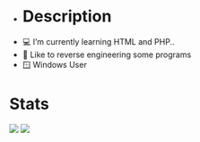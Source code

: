 - # Description
- 💻 I’m currently learning HTML and PHP..
- 🔧 Like to reverse engineering some programs
- 🪟 Windows User

# Stats
<picture>
<source 
  srcset="https://github-readme-stats.vercel.app/api?username=rast6&show_icons=true&theme=radical"
  media="(prefers-color-scheme: dark)"
/>
<source
  srcset="https://github-readme-stats.vercel.app/api?username=rast6&show_icons=true"
  media="(prefers-color-scheme: light), (prefers-color-scheme: no-preference)"
/>
<img src="https://github-readme-stats.vercel.app/api?username=rast6&show_icons=true" />
</picture>
<picture>
      <img src="https://github-readme-stats.vercel.app/api/top-langs/?username=rast6&hide=html&theme=graywhite&layout=compact&hide_border=true">
  </picture>
